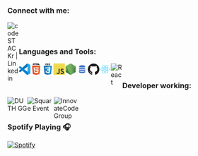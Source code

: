 ### Connect with me:

[<img align="left" alt="codeSTACKr | Linkedin" width="26px" src="https://cdn.jsdelivr.net/npm/simple-icons@v3/icons/linkedin.svg" />][linkdin]

<br />
<br />

### Languages and Tools:

[<img align="left" alt="Visual Studio Code" width="26px" src="https://raw.githubusercontent.com/github/explore/80688e429a7d4ef2fca1e82350fe8e3517d3494d/topics/visual-studio-code/visual-studio-code.png" />][vsc]
[<img align="left" alt="HTML5" width="26px" src="https://raw.githubusercontent.com/github/explore/80688e429a7d4ef2fca1e82350fe8e3517d3494d/topics/html/html.png" />][w3html5]
[<img align="left" alt="CSS3" width="26px" src="https://raw.githubusercontent.com/github/explore/80688e429a7d4ef2fca1e82350fe8e3517d3494d/topics/css/css.png" />][css3]
[<img align="left" alt="JavaScript" width="26px" src="https://raw.githubusercontent.com/github/explore/80688e429a7d4ef2fca1e82350fe8e3517d3494d/topics/javascript/javascript.png" />][js]
[<img align="left" alt="Node.js" width="26px" src="https://raw.githubusercontent.com/github/explore/80688e429a7d4ef2fca1e82350fe8e3517d3494d/topics/nodejs/nodejs.png" />][node]
[<img align="left" alt="SQL" width="26px" src="https://raw.githubusercontent.com/github/explore/80688e429a7d4ef2fca1e82350fe8e3517d3494d/topics/sql/sql.png" />][sql]
[<img align="left" alt="GitHub" width="26px" src="https://raw.githubusercontent.com/github/explore/78df643247d429f6cc873026c0622819ad797942/topics/github/github.png" />][github]
[<img align="left" alt="React" width="26px" src="https://raw.githubusercontent.com/github/explore/80688e429a7d4ef2fca1e82350fe8e3517d3494d/topics/react/react.png" />][react]
[<img align="left" alt="React" width="26px" src="https://cdn.discordapp.com/attachments/1092850614356148364/1171645832655810570/68747470733a2f2f6173736574732e76657263656c2e636f6d2f696d6167652f75706c6f61642f76313636323133303535392f6e6578746a732f49636f6e5f6c696768745f6261636b67726f756e642e706e67.png?ex=655d6f36&is=654afa36&hm=ae50c1e2ac49a5122551baebfb0144acefe51dd7df9ee767315cb8844552b6a0&" />][next]

<br />

### Developer working:
[<img align="left" alt="DUTH GG" width="45px" src="https://cdn.discordapp.com/attachments/1203858042714595398/1203899042841624586/logo.png?ex=65d2c55b&is=65c0505b&hm=1e4a0fd1a31fe8d95c840b862354eb19a9af239a0fb905da265c20bc2d66c7fa&" />][duth]
[<img align="left" alt="Square Event" width="60px" src="https://cdn.discordapp.com/attachments/1069716005925965876/1203854753797242951/SemBackground.png?ex=65d29c1b&is=65c0271b&hm=490ed01fb97f61d4d0c3cf1701becb47bc5dc562e1897aaac8431e27297bdb6c&" />][Square]
[<img align="left" alt="InnovateCode Group" width="60px" src="https://cdn.discordapp.com/attachments/1092850614356148364/1144828098068619274/Favicon.png" />][Innovate]


<br />
<br />

### Spotify Playing 🎧
[![Spotify](https://novatorem-hfin5iqa4-oguxt.vercel.app/api/spotify)](https://open.spotify.com/user/Gustavo)





[vsc]: https://code.visualstudio.com/
[duth]: https://github.com/oguxt
[Square]: https://github.com/oguxt
[w3html5]: https://www.w3schools.com/html/
[css3]: https://www.w3schools.com/css/
[js]: https://www.w3schools.com/js/
[cs]: https://www.w3schools.com/cs/
[sql]: https://www.w3schools.com/sql/
[github]: https://github.com/oguxt
[node]: https://nodejs.org/
[react]: https://legacy.reactjs.org/docs/getting-started.html
[next]: https://nextjs.org
[Innovate]: https://github.com/oguxt
[linkdin]: https://www.linkedin.com/in/gustavo-matozo-ab7ba3263/
